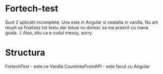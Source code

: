 # Fortech-test
Sunt 2 aplicatii incomplete.
Una este in Angular si cealalta in vanilla.
Nu am reusit sa finalizez tot testu dar totusi nu doresc sa ma prezint cu mana goala. :)
Also, stiu ca e codul messy, sorry.

# Structura
FortechTest - este ce Vanilla
CountriesFromAPI - este facut cu Angular